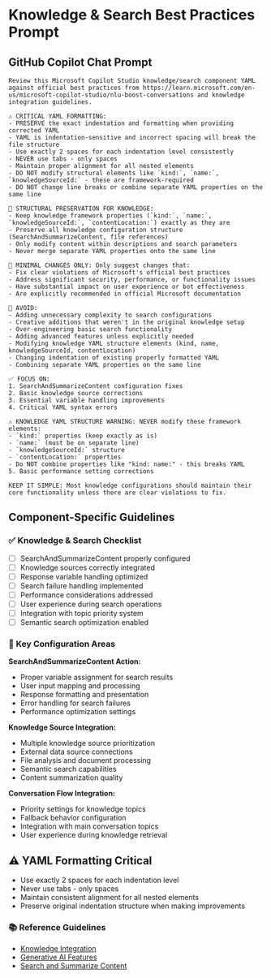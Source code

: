 # Knowledge & Search Best Practices Prompt

## GitHub Copilot Chat Prompt

```
Review this Microsoft Copilot Studio knowledge/search component YAML against official best practices from https://learn.microsoft.com/en-us/microsoft-copilot-studio/nlu-boost-conversations and knowledge integration guidelines.

⚠️ CRITICAL YAML FORMATTING: 
- PRESERVE the exact indentation and formatting when providing corrected YAML
- YAML is indentation-sensitive and incorrect spacing will break the file structure
- Use exactly 2 spaces for each indentation level consistently
- NEVER use tabs - only spaces
- Maintain proper alignment for all nested elements
- DO NOT modify structural elements like `kind:`, `name:`, `knowledgeSourceId:` - these are framework-required
- DO NOT change line breaks or combine separate YAML properties on the same line

🚨 STRUCTURAL PRESERVATION FOR KNOWLEDGE:
- Keep knowledge framework properties (`kind:`, `name:`, `knowledgeSourceId:`, `contentLocation:`) exactly as they are
- Preserve all knowledge configuration structure (SearchAndSummarizeContent, file references)
- Only modify content within descriptions and search parameters
- Never merge separate YAML properties onto the same line

🎯 MINIMAL CHANGES ONLY: Only suggest changes that:
- Fix clear violations of Microsoft's official best practices
- Address significant security, performance, or functionality issues
- Have substantial impact on user experience or bot effectiveness
- Are explicitly recommended in official Microsoft documentation

🚫 AVOID:
- Adding unnecessary complexity to search configurations
- Creative additions that weren't in the original knowledge setup
- Over-engineering basic search functionality
- Adding advanced features unless explicitly needed
- Modifying knowledge YAML structure elements (kind, name, knowledgeSourceId, contentLocation)
- Changing indentation of existing properly formatted YAML
- Combining separate YAML properties on the same line

✅ FOCUS ON:
1. SearchAndSummarizeContent configuration fixes
2. Basic knowledge source corrections
3. Essential variable handling improvements
4. Critical YAML syntax errors

⚠️ KNOWLEDGE YAML STRUCTURE WARNING: NEVER modify these framework elements:
- `kind:` properties (keep exactly as is)
- `name:` (must be on separate line)
- `knowledgeSourceId:` structure
- `contentLocation:` properties
- Do NOT combine properties like "kind: name:" - this breaks YAML
5. Basic performance setting corrections

KEEP IT SIMPLE: Most knowledge configurations should maintain their core functionality unless there are clear violations to fix.
```

## Component-Specific Guidelines

### ✅ Knowledge & Search Checklist
- [ ] SearchAndSummarizeContent properly configured
- [ ] Knowledge sources correctly integrated
- [ ] Response variable handling optimized
- [ ] Search failure handling implemented
- [ ] Performance considerations addressed
- [ ] User experience during search operations
- [ ] Integration with topic priority system
- [ ] Semantic search optimization enabled

### 🎯 Key Configuration Areas

**SearchAndSummarizeContent Action:**
- Proper variable assignment for search results
- User input mapping and processing
- Response formatting and presentation
- Error handling for search failures
- Performance optimization settings

**Knowledge Source Integration:**
- Multiple knowledge source prioritization
- External data source connections
- File analysis and document processing
- Semantic search capabilities
- Content summarization quality

**Conversation Flow Integration:**
- Priority settings for knowledge topics
- Fallback behavior configuration
- Integration with main conversation topics
- User experience during knowledge retrieval

## ⚠️ YAML Formatting Critical
- Use exactly 2 spaces for each indentation level
- Never use tabs - only spaces
- Maintain consistent alignment for all nested elements
- Preserve original indentation structure when making improvements

### 📚 Reference Guidelines
- [Knowledge Integration](https://learn.microsoft.com/en-us/microsoft-copilot-studio/nlu-boost-conversations)
- [Generative AI Features](https://learn.microsoft.com/en-us/microsoft-copilot-studio/advanced-ai-features)
- [Search and Summarize Content](https://learn.microsoft.com/en-us/microsoft-copilot-studio/authoring-search-summarize)
